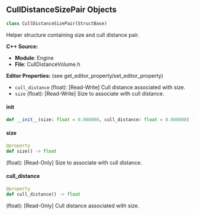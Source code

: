 ## CullDistanceSizePair Objects

```python
class CullDistanceSizePair(StructBase)
```

Helper structure containing size and cull distance pair.

**C++ Source:**

- **Module**: Engine
- **File**: CullDistanceVolume.h

**Editor Properties:** (see get_editor_property/set_editor_property)

- ``cull_distance`` (float):  [Read-Write] Cull distance associated with size.
- ``size`` (float):  [Read-Write] Size to associate with cull distance.

<a id="unreal.CullDistanceSizePair.__init__"></a>

#### __init__

```python
def __init__(size: float = 0.000000, cull_distance: float = 0.000000) -> None
```

<a id="unreal.CullDistanceSizePair.size"></a>

#### size

```python
@property
def size() -> float
```

(float):  [Read-Only] Size to associate with cull distance.

<a id="unreal.CullDistanceSizePair.cull_distance"></a>

#### cull_distance

```python
@property
def cull_distance() -> float
```

(float):  [Read-Only] Cull distance associated with size.

<a id="unreal.RuntimeVectorCurve"></a>